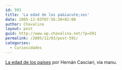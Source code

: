 ```yaml
---
id: 591
title: 'La edad de los pa&iacute;ses'
date: 2005-12-03T07:56:30+02:00
author: Chavalina
layout: post
guid: http://www.wp.chavalina.net/?p=591
permalink: /2005/12/03/post-591/
categories:
  - Curiosidades
---
```

<a href="http://proletarium.org/2005/12/02/la-edad-de-los-paises" target="_blank">La edad de los pa&iacute;ses</a> por Hernán Casciari, via manu.